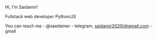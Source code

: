 Hi, I’m Saidamir!

Fullstack web developer 
Python/JS

You can reach me - @saedamer - telegram, saidamir2020t@gmail.com - gmail

